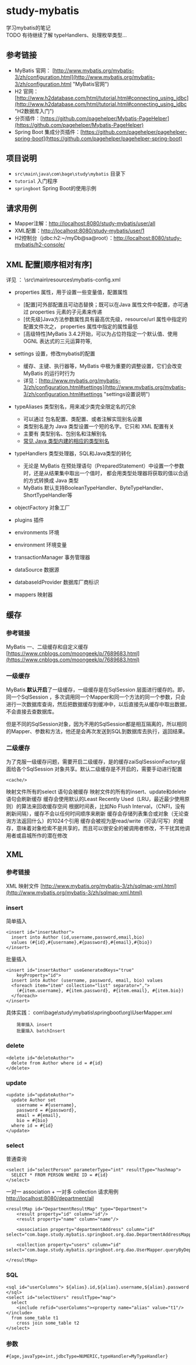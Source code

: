# study-mybatis  #
学习mybatis的笔记<br>
TODO 有待继续了解 typeHandlers、处理枚举类型...

## 参考链接 ##
- MyBatis 官网： [http://www.mybatis.org/mybatis-3/zh/configuration.html](http://www.mybatis.org/mybatis-3/zh/configuration.html "MyBatis官网")
- H2 官网： [http://www.h2database.com/html/tutorial.html#connecting_using_jdbc](http://www.h2database.com/html/tutorial.html#connecting_using_jdbc "H2数据库入门")
- 分页插件：[https://github.com/pagehelper/Mybatis-PageHelper](https://github.com/pagehelper/Mybatis-PageHelper)
- Spring Boot 集成分页插件：[https://github.com/pagehelper/pagehelper-spring-boot](https://github.com/pagehelper/pagehelper-spring-boot)

## 项目说明 ##
- `src\main\java\com\bage\study\mybatis` 目录下
 - `tutorial` 入门程序
 - `springboot` Spring Boot的使用示例

## 请求用例 ##
- Mapper注解：[http://localhost:8080/study-mybatis/user/all](http://localhost:8080/study-mybatis/user/all "Mapper注解查询数据")
- XML配置：[http://localhost:8080/study-mybatis/user/1](http://localhost:8080/study-mybatis/user/1 "XML配置查询数据")
- H2控制台（jdbc:h2:~/myDb@sa@root）：[http://localhost:8080/study-mybatis/h2-console/](http://localhost:8080/study-mybatis/h2-console/ "H2控制台")
## XML 配置[顺序相对有序] ##
详见 ： \src\main\resources\mybatis-config.xml

- properties 属性，用于设置一些变量值，配置属性
  - [配置]可外部配置且可动态替换；既可以在Java 属性文件中配置，亦可通过 properties 元素的子元素来传递
  - [优先级]Java方法参数属性具有最高优先级，resource/url 属性中指定的配置文件次之， properties 属性中指定的属性最低
  - [高级特性]MyBatis 3.4.2开始，可以为占位符指定一个默认值、使用 OGNL 表达式的三元运算符等,
  
- settings 设置，修改mybatis的配置
  - 缓存、主键、执行器等，MyBatis 中极为重要的调整设置，它们会改变 MyBatis 的运行时行为
  - 详见：[http://www.mybatis.org/mybatis-3/zh/configuration.html#settings](http://www.mybatis.org/mybatis-3/zh/configuration.html#settings "settings设置说明")
- typeAliases 类型别名，用来减少类完全限定名的冗余
  - 可以通过 包名配置、类配置、或者注解实现别名设置
  - 类型别名是为 Java 类型设置一个短的名字。它只和 XML 配置有关
  - 主要有 类型别名、包别名和注解别名
  - [常见 Java 类型内建的相应的类型别名](http://www.mybatis.org/mybatis-3/zh/configuration.html "详见官网typeAliases")       
        
- typeHandlers 类型处理器，SQL和Java类型的转化
  - 无论是 MyBatis 在预处理语句（PreparedStatement）中设置一个参数时，还是从结果集中取出一个值时， 都会用类型处理器将获取的值以合适的方式转换成 Java 类型
  - MyBatis 默认支持BooleanTypeHandler、ByteTypeHandler、ShortTypeHandler等
  
- objectFactory 对象工厂
- plugins 插件
- environments 环境
- environment 环境变量
- transactionManager 事务管理器
- dataSource 数据源
- databaseIdProvider 数据库厂商标识
- mappers 映射器


## 缓存 ##
### 参考链接 ###
MyBatis 一、二级缓存和自定义缓存 [https://www.cnblogs.com/moongeek/p/7689683.html](https://www.cnblogs.com/moongeek/p/7689683.html)

### 一级缓存 ###
MyBatis **默认开启**了一级缓存，一级缓存是在SqlSession 层面进行缓存的。即，同一个SqlSession ，多次调用同一个Mapper和同一个方法的同一个参数，只会进行一次数据库查询，然后把数据缓存到缓冲中，以后直接先从缓存中取出数据，不会直接去查数据库。

​ 但是不同的SqlSession对象，因为不用的SqlSession都是相互隔离的，所以相同的Mapper、参数和方法，他还是会再次发送到SQL到数据库去执行，返回结果。

### 二级缓存 ###
​ 为了克服一级缓存问题，需要开启二级缓存，是的缓存zaiSqlSessionFactory层面给各个SqlSession 对象共享。默认二级缓存是不开启的，需要手动进行配置

    <cache/>

映射文件所有的select 语句会被缓存
映射文件的所有的insert、update和delete语句会刷新缓存
缓存会使用默认的Least Recently Used（LRU，最近最少使用原则）的算法来回收缓存空间
根据时间表，比如No Flush Interval，（CNFI，没有刷新间隔），缓存不会以任何时间顺序来刷新
缓存会存储列表集合或对象（无论查询方法返回什么）的1024个引用
缓存会被视为是read/write（可读/可写）的缓存，意味着对象检索不是共享的，而且可以很安全的被调用者修改，不干扰其他调用者或县城所作的潜在修改


## XML ##
### 参考链接 ###
XML 映射文件 [http://www.mybatis.org/mybatis-3/zh/sqlmap-xml.html](http://www.mybatis.org/mybatis-3/zh/sqlmap-xml.html)

### insert ###
简单插入

	<insert id="insertAuthor">
	  insert into Author (id,username,password,email,bio)
	  values (#{id},#{username},#{password},#{email},#{bio})
	</insert>


批量插入

	<insert id="insertAuthor" useGeneratedKeys="true"
	    keyProperty="id">
	  insert into Author (username, password, email, bio) values
	  <foreach item="item" collection="list" separator=",">
	    (#{item.username}, #{item.password}, #{item.email}, #{item.bio})
	  </foreach>
	</insert>

具体实践：
    com\bage\study\mybatis\springboot\org\UserMapper.xml

        简单插入 insert
		批量插入 batchInsert

### delete ###

	<delete id="deleteAuthor">
	  delete from Author where id = #{id}
	</delete>

### update ###

	<update id="updateAuthor">
	  update Author set
	    username = #{username},
	    password = #{password},
	    email = #{email},
	    bio = #{bio}
	  where id = #{id}
	</update>

### select ###

普通查询

	<select id="selectPerson" parameterType="int" resultType="hashmap">
	  SELECT * FROM PERSON WHERE ID = #{id}
	</select>
	
一对一 association + 一对多 collection
请求用例 [http://localhost:8080/department/all](http://localhost:8080/department/all)	
  
    <resultMap id="DepartmentResultMap" type="Department">
        <result property="id" column="id"/>
        <result property="name" column="name"/>

        <association property="departmentAddress" column="id" select="com.bage.study.mybatis.springboot.org.dao.DepartmentAddressMapper.queryByDepartmentId"/>

        <collection property="users" column="id" select="com.bage.study.mybatis.springboot.org.dao.UserMapper.queryByDepartmentId"/>

    </resultMap>
    
### SQL ###

    <sql id="userColumns"> ${alias}.id,${alias}.username,${alias}.password </sql>   
    <select id="selectUsers" resultType="map">
      select
        <include refid="userColumns"><property name="alias" value="t1"/></include>
      from some_table t1
        cross join some_table t2
    </select>
    
### 参数 ###

    #{age,javaType=int,jdbcType=NUMERIC,typeHandler=MyTypeHandler}

